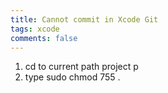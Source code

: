 ```yaml
---
title: Cannot commit in Xcode Git
tags: xcode
comments: false
---
```

1. cd to current path project p
2. type sudo chmod 755 .